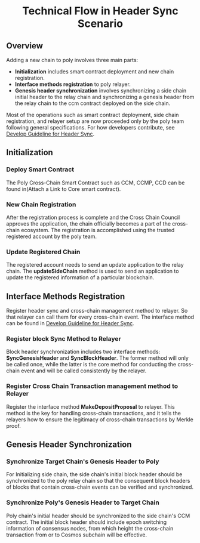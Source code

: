 <h1 align="center">Technical Flow in Header Sync Scenario</h1>


## Overview

Adding a new chain to poly involves three main parts:

- **Initialization** includes smart contract deployment and new chain registration. 
- **Interface methods registration** to poly relayer.
- **Genesis header synchronization** involves synchronizing a  side chain initial header to the relay chain and synchronizing a genesis header from the relay chain to the ccm contract deployed on the side chain.

Most of the operations such as smart contract deployment, side chain registration, and relayer setup are now proceeded only by the poly team following general specifications. For how developers contribute, see [Develop Guideline for Header Sync](guideline.md).

## Initialization

### Deploy Smart Contract

The Poly Cross-Chain Smart Contract such as CCM, CCMP, CCD can be found in(Attach a Link to Core smart contract).

### New Chain Registration

After the registration process is complete and the Cross Chain Council approves the application, the chain officially becomes a part of the cross-chain ecosystem. The registration is accomplished using the trusted registered account by the poly team.

### Update Registered Chain

The registered account needs to send an update application to the relay chain. The **updateSideChain** method is used to send an application to update the registered information of a particular blockchain.



## Interface Methods Registration

Register header sync and cross-chain management method to relayer. So that relayer can call them for every cross-chain event. The interface method can be found in [Develop Guideline for Header Sync](guideline.md).

### Register block Sync Method to Relayer

Block header synchronization includes two interface methods: **SyncGenesisHeader** and **SyncBlockHeader**. The former method will only be called once, while the latter is the core method for conducting the cross-chain event and will be called consistently by the relayer.

### Register Cross Chain Transaction management method to Relayer

Register the interface method **MakeDepositProposal** to relayer. This method is the key for handling cross-chain transactions, and it tells the relayers how to ensure the legitimacy of cross-chain transactions by Merkle proof.

## Genesis Header Synchronization 

###  Synchronize Target Chain's Genesis Header to Poly

For Initializing side chain, the side chain's initial block header should be synchronized to the poly relay chain so that the consequent block headers of blocks that contain cross-chain events can be verified and synchronized.

### Synchronize Poly's Genesis Header to Target Chain

Poly chain's initial header should be synchronized to the side chain's CCM contract. The initial block header should include epoch switching information of consensus nodes, from which height the cross-chain transaction from or to Cosmos subchain will be effective.














